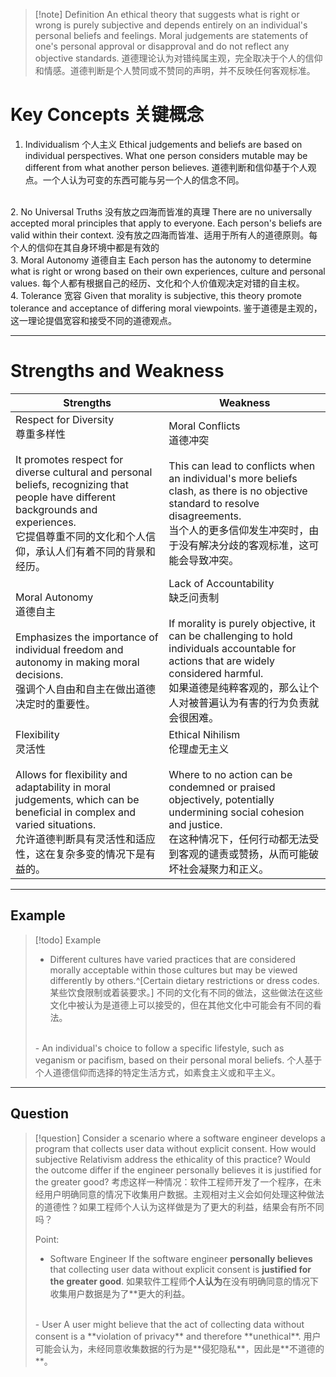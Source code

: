 >[!note] Definition
>An ethical theory that suggests what is right or wrong is purely subjective and depends entirely on an individual's personal beliefs and feelings. Moral judgements are statements of one's personal approval or disapproval and do not reflect any objective standards.
>道德理论认为对错纯属主观，完全取决于个人的信仰和情感。道德判断是个人赞同或不赞同的声明，并不反映任何客观标准。

# Key Concepts 关键概念
1. Individualism 个人主义
	Ethical judgements and beliefs are based on individual perspectives. What one person considers mutable may be different from what another person believes.
	道德判断和信仰基于个人观点。一个人认为可变的东西可能与另一个人的信念不同。
<br>
2. No Universal Truths  没有放之四海而皆准的真理
	There are no universally accepted moral principles that apply to everyone. Each person's beliefs are valid within their context.
	没有放之四海而皆准、适用于所有人的道德原则。每个人的信仰在其自身环境中都是有效的
<br>
3. Moral Autonomy 道德自主
	Each person has the autonomy to determine what is right or wrong based on their own experiences, culture and personal values.
	每个人都有根据自己的经历、文化和个人价值观决定对错的自主权。
<br>
4. Tolerance 宽容
	Given that morality is subjective, this theory promote tolerance and acceptance of differing moral viewpoints.
	鉴于道德是主观的，这一理论提倡宽容和接受不同的道德观点。

---
# Strengths and Weakness

| Strengths                                                                                                                                                                                                        | Weakness                                                                                                                                                                                                             |
| ---------------------------------------------------------------------------------------------------------------------------------------------------------------------------------------------------------------- | -------------------------------------------------------------------------------------------------------------------------------------------------------------------------------------------------------------------- |
| Respect for Diversity <br>尊重多样性<br><br>It promotes respect for diverse cultural and personal beliefs, recognizing that people have different backgrounds and experiences.<br>它提倡尊重不同的文化和个人信仰，承认人们有着不同的背景和经历。<br> | Moral Conflicts <br>道德冲突<br><br>This can lead to conflicts when an individual's more beliefs clash, as there is no objective standard to resolve disagreements.<br>当个人的更多信仰发生冲突时，由于没有解决分歧的客观标准，这可能会导致冲突。             |
| Moral Autonomy <br>道德自主<br><br>Emphasizes the importance of individual freedom and autonomy in making moral decisions.<br>强调个人自由和自主在做出道德决定时的重要性。                                                                 | Lack of Accountability<br>缺乏问责制<br><br>If morality is purely objective, it can be challenging to hold individuals accountable for actions that are widely considered harmful.<br>如果道德是纯粹客观的，那么让个人对被普遍认为有害的行为负责就会很困难。 |
| Flexibility <br>灵活性<br><br>Allows for flexibility and adaptability in moral judgements, which can be beneficial in complex and varied situations.<br>允许道德判断具有灵活性和适应性，这在复杂多变的情况下是有益的。                             | Ethical Nihilism <br>伦理虚无主义<br><br>Where to no action can be condemned or praised objectively, potentially undermining social cohesion and justice.<br>在这种情况下，任何行动都无法受到客观的谴责或赞扬，从而可能破坏社会凝聚力和正义。                      |

---
## Example

>[!todo] Example
>- Different cultures have varied practices that are considered morally acceptable within those cultures but may be viewed differently by others.^[Certain dietary restrictions or dress codes. 某些饮食限制或着装要求。]
>  不同的文化有不同的做法，这些做法在这些文化中被认为是道德上可以接受的，但在其他文化中可能会有不同的看法。
><br>
>- An individual's choice to follow a specific lifestyle, such as veganism or pacifism, based on their personal moral beliefs.
>  个人基于个人道德信仰而选择的特定生活方式，如素食主义或和平主义。

---
## Question
>[!question] 
>Consider a scenario where a software engineer develops a program that collects user data without explicit consent. How would subjective Relativism address the ethicality of this practice? Would the outcome differ if the engineer personally believes it is justified for the greater good?
>考虑这样一种情况：软件工程师开发了一个程序，在未经用户明确同意的情况下收集用户数据。主观相对主义会如何处理这种做法的道德性？如果工程师个人认为这样做是为了更大的利益，结果会有所不同吗？
>
>Point:
>- Software Engineer
>	If the software engineer **personally believes** that collecting user data without explicit consent is **justified for the greater good**.
>	如果软件工程师**个人认为**在没有明确同意的情况下收集用户数据是为了**更大的利益。
><br>
>- User
>	A user might believe that the act of collecting data without consent is a **violation of privacy** and therefore **unethical**.
>	用户可能会认为，未经同意收集数据的行为是**侵犯隐私**，因此是**不道德的**。